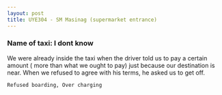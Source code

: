 ```yaml
---
layout: post
title: UYE304 - SM Masinag (supermarket entrance) 
---
```


### Name of taxi: I dont know 

We were already inside the taxi when the driver told us to pay a certain amount ( more than what we ought to pay) just because our destination is near. When we refused to agree with his terms, he asked us to get off. 

```Refused boarding, Over charging```
